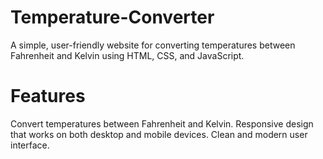 # Temperature-Converter
A simple, user-friendly website for converting temperatures between  Fahrenheit and Kelvin using HTML, CSS, and JavaScript.

# Features
Convert temperatures between  Fahrenheit and Kelvin.
Responsive design that works on both desktop and mobile devices.
Clean and modern user interface.
